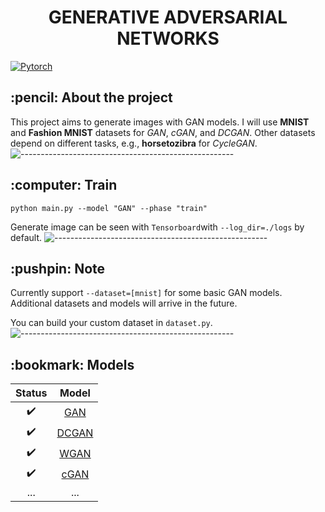 <h1 align="center"> GENERATIVE ADVERSARIAL NETWORKS </h1>

[![Pytorch](https://img.shields.io/badge/PyTorch-%23EE4C2C.svg?style=for-the-badge&logo=PyTorch&logoColor=white)](https://pytorch.org/)

<h2> :pencil: About the project </h2>

This project aims to generate images with GAN models. I will use **MNIST** and **Fashion MNIST** datasets for *GAN*, *cGAN*, and *DCGAN*. 
Other datasets depend on different tasks, e.g., **horsetozibra** for *CycleGAN*.
![-----------------------------------------------------](https://raw.githubusercontent.com/andreasbm/readme/master/assets/lines/rainbow.png)

<h2> :computer: Train </h2>

```
python main.py --model "GAN" --phase "train"
```
Generate image can be seen with `Tensorboard`with `--log_dir=./logs` by default.
![-----------------------------------------------------](https://raw.githubusercontent.com/andreasbm/readme/master/assets/lines/rainbow.png)

<h2> :pushpin: Note </h2>

Currently support  `--dataset=[mnist]` for some basic GAN models. Additional datasets and models will arrive in the future. 

You can build your custom dataset in `dataset.py`.
![-----------------------------------------------------](https://raw.githubusercontent.com/andreasbm/readme/master/assets/lines/rainbow.png)

<h2> :bookmark: Models </h2>

Status | Model
:-:| :-:
:heavy_check_mark:| [GAN](https://arxiv.org/abs/1406.2661)
:heavy_check_mark:| [DCGAN](https://arxiv.org/abs/1511.06434)
:heavy_check_mark:| [WGAN](https://arxiv.org/abs/1701.07875)
:heavy_check_mark:| [cGAN](https://arxiv.org/abs/1411.1784)
...| ...